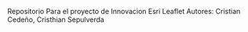 Repositorio Para el proyecto de Innovacion Esri Leaflet
Autores: Cristian Cedeño, Cristhian Sepulverda

